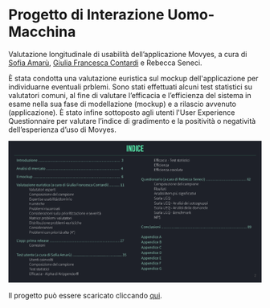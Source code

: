 # Progetto di Interazione Uomo-Macchina

Valutazione longitudinale di usabilità dell’applicazione Movyes, a cura di [Sofia Amarù](https://github.com/amarusofi), [Giulia Francesca Contardi](https://github.com/giuliaContardi) e Rebecca Seneci. 

È stata condotta una valutazione euristica sul mockup dell'applicazione per individuarne eventuali prblemi. Sono stati effettuati alcuni test statistici su valutatori comuni, al fine di valutare l’efficacia e l’efficienza del sistema in esame nella sua fase di modellazione (mockup) e a rilascio avvenuto (applicazione). È stato infine sottoposto agli utenti l'User Experience Questionnaire per valutare l’indice di gradimento e la positività o negatività dell’esperienza d’uso di Movyes.

![](index.png)

Il progetto può essere scaricato cliccando [qui](https://github.com/amarusofia/Progetto-Interazione-Uomo-Macchina/raw/main/Progetto%20Interazione%20Uomo-Macchina.pdf).
